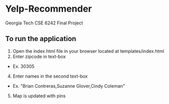 # Yelp-Recommender
Georgia Tech CSE 6242 Final Project

## To run the application

1) Open the index.html file in your browser located at templates/index.html
2) Enter zipcode in text-box 
  - Ex. 30305
4) Enter names in the second text-box 
 - Ex. "Brian Contreras,Suzanne Glover,Cindy Coleman"
5) Map is updated with pins 
